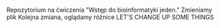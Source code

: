 Repozytorium na ćwiczenia "Wstęp do bioinformatyki jeden."
Zmieniamy plik
Kolejna zmiana, oglądamy różnice
LET'S CHANGE UP SOME THINGS
